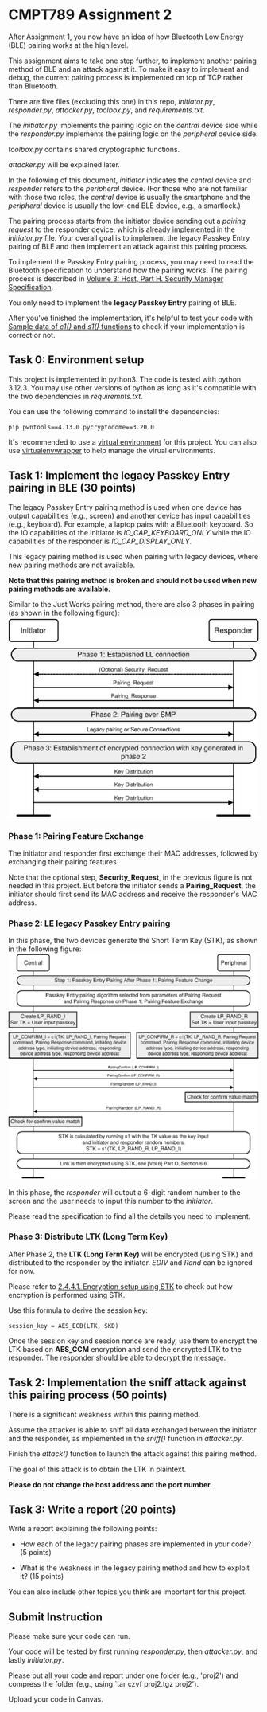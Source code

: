 # CMPT789 Assignment 2

After Assignment 1, you now have an idea of how Bluetooth Low Energy (BLE) pairing works at the high level.

This assignment aims to take one step further, to implement another pairing method of BLE and an attack against it.
To make it easy to implement and debug, the current pairing process is implemented on top of TCP rather than Bluetooth.

There are five files (excluding this one) in this repo, *initiator.py*, *responder.py*, *attacker.py*, *toolbox.py*, and *requirements.txt*.

The *initiator.py* implements the pairing logic on the *central* device side while the *responder.py* implements the pairing logic on the *peripheral* device side.

*toolbox.py* contains shared cryptographic functions.

*attacker.py* will be explained later.

In the following of this document, *initiator* indicates the *central* device and *responder* refers to the *peripheral* device.
(For those who are not familiar with those two roles, the *central* device is usually the smartphone and the *peripheral* device is usually the low-end BLE device, e.g., a smartlock.)

The pairing process starts from the initiator device sending out a *pairing request* to the responder device, which is already implemented in the *initiator.py* file.
Your overall goal is to implement the legacy Passkey Entry pairing of BLE and then implement an attack against this pairing process.

To implement the Passkey Entry pairing process, you may need to read the Bluetooth specification to understand how the pairing works.
The pairing process is described in [Volume 3: Host, Part H. Security Manager Specification](https://www.bluetooth.com/wp-content/uploads/Files/Specification/HTML/Core-54/out/en/host/security-manager-specification.html).

You only need to implement the **legacy Passkey Entry** pairing of BLE.

After you've finished the implementation, it's helpful to test your code with [Sample data of *c1()* and *s1()* functions](https://www.bluetooth.com/wp-content/uploads/Files/Specification/HTML/Core-54/out/en/host/security-manager-specification.html#UUID-24e06a05-2f0b-e5c9-7c65-25827ddb9975) to check if your implementation is correct or not.


## Task 0: Environment setup

This project is implemented in python3. The code is tested with python 3.12.3. You may use other versions of python as long as it's compatible with the two dependencies in *requiremnts.txt*.

You can use the following command to install the dependencies:
```
pip pwntools==4.13.0 pycryptodome==3.20.0
```

It's recommended to use a [virtual environment](https://docs.python.org/3/library/venv.html) for this project.
You can also use [virtualenvwrapper](https://virtualenvwrapper.readthedocs.io/en/latest/) to help manage the virual environments.

## Task 1: Implement the legacy Passkey Entry pairing in BLE (30 points)

The legacy Passkey Entry pairing method is used when one device has output capabilities (e.g., screen) and another device has input capabilities (e.g., keyboard).
For example, a laptop pairs with a Bluetooth keyboard.
So the IO capabilities of the initiator is *IO_CAP_KEYBOARD_ONLY* while the IO capabilities of the responder is *IO_CAP_DISPLAY_ONLY*.

This legacy pairing method is used when pairing with legacy devices, where new pairing methods are not available.

**Note that this pairing method is broken and should not be used when new pairing methods are available.**


Similar to the Just Works pairing method, there are also 3 phases in pairing (as shown in the following figure):
<img src="./figures/overall.png" alt="drawing" width="600"/>

### Phase 1: Pairing Feature Exchange

The initiator and responder first exchange their MAC addresses, followed by exchanging their pairing features.

Note that the optional step, **Security_Request**, in the previous figure is not needed in this project.
But before the initiator sends a **Pairing_Request**, the initiator should first send its MAC address and receive the responder's MAC address.

### Phase 2: LE legacy Passkey Entry pairing

In this phase, the two devices generate the Short Term Key (STK), as shown in the following figure:
<img src="./figures/legacy-phase2.png" alt="drawing" width="600"/>

In this phase, the *responder* will output a 6-digit random number to the screen and the user needs to input this number to the *initiator*.

Please read the specification to find all the details you need to implement.

### Phase 3: Distribute LTK (Long Term Key)

After Phase 2, the **LTK (Long Term Key)** will be encrypted (using STK) and distributed to the responder by the initiator.
*EDIV* and *Rand* can be ignored for now.

Please refer to [2.4.4.1. Encryption setup using STK](https://www.bluetooth.com/wp-content/uploads/Files/Specification/HTML/Core-54/out/en/host/security-manager-specification.html#UUID-8cd2df30-90dd-060d-4612-792ccace362f) to check out how encryption is performed using STK.

Use this formula to derive the session key:
```
session_key = AES_ECB(LTK, SKD)
```

Once the session key and session nonce are ready, use them to encrypt the LTK based on **AES_CCM** encryption and send the encrypted LTK to the responder.
The responder should be able to decrypt the message.

## Task 2: Implementation the sniff attack against this pairing process (50 points)

There is a significant weakness within this pairing method.

Assume the attacker is able to sniff all data exchanged between the initiator and the responder, as implemented in the *sniff()* function in *attacker.py*.

Finish the *attack()* function to launch the attack against this pairing method.

The goal of this attack is to obtain the LTK in plaintext.

**Please do not change the host address and the port number.**

## Task 3: Write a report (20 points)

Write a report explaining the following points:

- How each of the legacy pairing phases are implemented in your code? (5 points)

- What is the weakness in the legacy pairing method and how to exploit it? (15 points)

You can also include other topics you think are important for this project.

## Submit Instruction

Please make sure your code can run.

Your code will be tested by first running *responder.py*, then *attacker.py*, and lastly *initiator.py*.

Please put all your code and report under one folder (e.g., 'proj2') and compress the folder (e.g., using `tar czvf proj2.tgz proj2').

Upload your code in Canvas.
